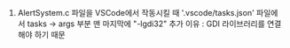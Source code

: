 1. AlertSystem.c 파일을 VSCode에서 작동시킬 때 '.vscode/tasks.json' 파일에서 tasks → args 부분 맨 마지막에 "-lgdi32" 추가
이유 : GDI 라이브러리를 연결해야 하기 때문
